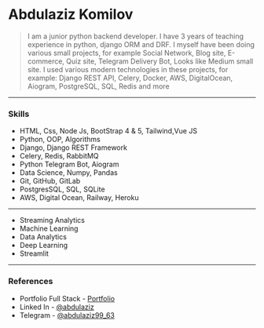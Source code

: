 # Abdulaziz Komilov

> I am a junior python backend developer. I have 3 years of teaching experience in python, django ORM and DRF. I myself have been doing various small projects, for example Social Network, Blog site, E-commerce, Quiz site, Telegram Delivery Bot, Looks like Medium small site. I used various modern technologies in these projects, for example: Django REST API, Celery, Docker, AWS, DigitalOcean, Aiogram, PostgreSQL, SQL, Redis and more

---

### Skills

- HTML, Css, Node Js, BootStrap 4 & 5, Tailwind,Vue JS 
- Python, OOP, Algorithms 
- Django, Django REST Framework
- Celery, Redis, RabbitMQ
- Python Telegram Bot, Aiogram
- Data Science, Numpy, Pandas
- Git, GitHub, GitLab
- PostgresSQL, SQL, SQLite
- AWS, Digital Ocean, Railway, Heroku
---
- Streaming Analytics
- Machine Learning
- Data Analytics
- Deep Learning
- Streamlit

---

### References

- Portfolio Full Stack - [Portfolio](https://t.me/abdulaziz_portfolio_dev)
- Linked In - [@abdulaziz](https://www.linkedin.com/in/abdulaziz-komilov-203060246)
- Telegram - [@abdulaziz99_63](https://t.me/abdulaziz99_63)
